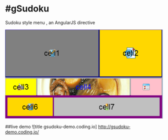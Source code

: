 #gSudoku
=======

Sudoku style menu , an AngularJS directive

![alt screenshot](gSudoku-test.png)

##live demo ![title gsudoku-demo.coding.io] http://gsudoku-demo.coding.io/
